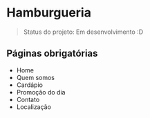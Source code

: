 # Hamburgueria

> Status do projeto: Em desenvolvimento :D

## Páginas obrigatórias

- Home
- Quem somos
- Cardápio
- Promoção do dia
- Contato
- Localização
